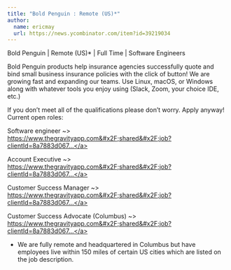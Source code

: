 ```yaml
---
title: "Bold Penguin : Remote (US)*"
author:
  name: ericmay
  url: https://news.ycombinator.com/item?id=39219034
---
```

Bold Penguin | Remote (US)* | Full Time | Software Engineers 

Bold Penguin products help insurance agencies successfully quote and bind small business insurance policies with the click of button! We are growing fast and expanding our teams. Use Linux, macOS, or Windows along with whatever tools you enjoy using (Slack, Zoom, your choice IDE, etc.)

If you don’t meet all of the qualifications please don’t worry. Apply anyway!
Current open roles:

Software engineer ~&gt; <a href="https:&#x2F;&#x2F;www.thegravityapp.com&#x2F;shared&#x2F;job?clientId=8a7883d0676d10a10167856a16554ede&amp;id=8a7883ac8c7f605d018cb2243d7755ad&amp;u=1706553505&amp;v=9&amp;token=eyJ1aWQiOjQzNjY3LCJwcm92aWRlciI6ImJvdW5jZSIsInR5cGUiOiJlbWFpbCJ9.GIfFH42OWXmv0-yZ0ywaD0k6nCE" rel="nofollow">https:&#x2F;&#x2F;www.thegravityapp.com&#x2F;shared&#x2F;job?clientId=8a7883d067...</a>

Account Executive ~&gt; <a href="https:&#x2F;&#x2F;www.thegravityapp.com&#x2F;shared&#x2F;job?clientId=8a7883d0676d10a10167856a16554ede&amp;id=8a7887a18cf53356018cfefd09636835&amp;u=1705085581&amp;v=9&amp;token=eyJ1aWQiOjQzNjY3LCJwcm92aWRlciI6ImJvdW5jZSIsInR5cGUiOiJlbWFpbCJ9.8eY8wqZt8KRw_85oszyrco4eAgQ" rel="nofollow">https:&#x2F;&#x2F;www.thegravityapp.com&#x2F;shared&#x2F;job?clientId=8a7883d067...</a>

Customer Success Manager ~&gt; <a href="https:&#x2F;&#x2F;www.thegravityapp.com&#x2F;shared&#x2F;job?clientId=8a7883d0676d10a10167856a16554ede&amp;id=8a7887ac8c7f6022018cca9302ee3803&amp;u=1706542521&amp;v=9&amp;token=eyJ1aWQiOjQzNjY3LCJwcm92aWRlciI6ImJvdW5jZSIsInR5cGUiOiJlbWFpbCJ9.qK1pLxyK9L6jmnB7bwjT1FSYYw0" rel="nofollow">https:&#x2F;&#x2F;www.thegravityapp.com&#x2F;shared&#x2F;job?clientId=8a7883d067...</a>

Customer Success Advocate (Columbus) ~&gt; <a href="https:&#x2F;&#x2F;www.thegravityapp.com&#x2F;shared&#x2F;job?clientId=8a7883d0676d10a10167856a16554ede&amp;id=8a78859e8cf533ca018cffae8d5a7a27&amp;u=1706299698&amp;v=9&amp;token=eyJ1aWQiOjQzNjY3LCJwcm92aWRlciI6ImJvdW5jZSIsInR5cGUiOiJlbWFpbCJ9.RN4XhOKO5H9uZoYodI_3I7bb924" rel="nofollow">https:&#x2F;&#x2F;www.thegravityapp.com&#x2F;shared&#x2F;job?clientId=8a7883d067...</a>

* We are fully remote and headquartered in Columbus but have employees live within 150 miles of certain US cities which are listed on the job description.
